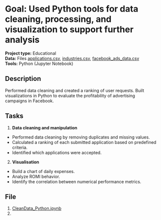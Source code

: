 # Goal: Used Python tools for data cleaning, processing, and visualization to support further analysis 
**Project type:** Educational  
**Data:** Files [applications.csv](https://drive.google.com/file/d/1XaRWDDRiw2sSjEorwZ5Pi-ebpJqr1Mk4/view), [industries.csv](https://drive.google.com/file/d/1dC1GhCGP8wx66r6C-kmeSCT0RlTH3s37/view), [facebook_ads_data.csv](https://drive.google.com/file/d/1P51VI_-GaHs8OU4OyHPPWFx70_PY2yxN/view)  
**Tools:** Python (Jupyter Notebook)
## Description
Performed data cleaning and created a ranking of user requests. Built visualizations in Python to evaluate the profitability of advertising campaigns in Facebook.
## Tasks 
1. **Data cleaning and manipulation**
- Performed data cleaning by removing duplicates and missing values.
- Calculated a ranking of each submitted application based on predefined criteria.
- Identified which applications were accepted.  
2. **Visualisation**
- Build a chart of daily expenses.
- Аnalyze ROMI behavior.
- Identify the correlation between numerical performance metrics.  
## File
1. [CleanData_Python.ipynb](project2/CleanData_Python.ipynb)
2. 
